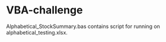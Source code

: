 # VBA-challenge
Alphabetical_StockSummary.bas contains script for running on alphabetical_testing.xlsx.
